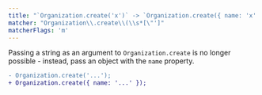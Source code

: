 ```yaml
---
title: "`Organization.create('x')` -> `Organization.create({ name: 'x' })`"
matcher: "Organization\\.create\\(\\s*[\"']"
matcherFlags: 'm'
---
```


Passing a string as an argument to `Organization.create` is no longer possible - instead, pass an object with the `name` property.

```diff
- Organization.create('...');
+ Organization.create({ name: '...' });
```
